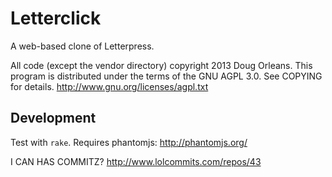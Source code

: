 Letterclick
===========

A web-based clone of Letterpress.


All code (except the vendor directory) copyright 2013 Doug Orleans.
This program is distributed under the terms of the GNU AGPL 3.0.
See COPYING for details.  http://www.gnu.org/licenses/agpl.txt


Development
-----------

Test with `rake`.  Requires phantomjs: http://phantomjs.org/


I CAN HAS COMMITZ?  http://www.lolcommits.com/repos/43
